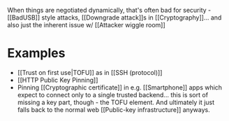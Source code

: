 When things are negotiated dynamically, that's often bad for security - [[BadUSB]] style attacks, [[Downgrade attack]]s in [[Cryptography]]... and also just the inherent issue w/ [[Attacker wiggle room]]

 # Examples
 - [[Trust on first use|TOFU]] as in [[SSH (protocol)]]
 - [[HTTP Public Key Pinning]]
 - Pinning [[Cryptographic certificate]] in e.g. [[Smartphone]] apps which expect to connect only to a single trusted backend... this is sort of missing a key part, though - the TOFU element. And ultimately it just falls back to the normal web [[Public-key infrastructure]] anyways.